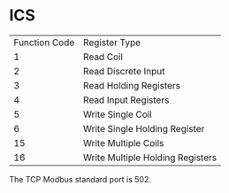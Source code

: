 # ICS
|     |     |
| --- | --- |
| Function Code | Register Type |
| 1   | Read Coil |
| 2   | Read Discrete Input |
| 3   | Read Holding Registers |
| 4   | Read Input Registers |
| 5   | Write Single Coil |
| 6   | Write Single Holding Register |
| 15  | Write Multiple Coils |
| 16  | Write Multiple Holding Registers |

The TCP Modbus standard port is 502.